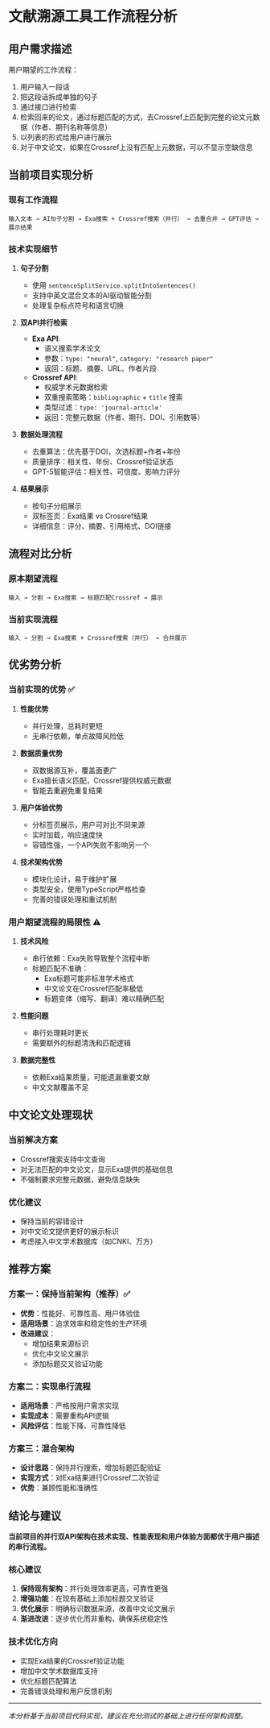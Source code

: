 # 文献溯源工具工作流程分析

## 用户需求描述

用户期望的工作流程：

1. 用户输入一段话
2. 把这段话拆成单独的句子
3. 通过接口进行检索
4. 检索回来的论文，通过标题匹配的方式，去Crossref上匹配到完整的论文元数据（作者、期刊名称等信息）
5. 以列表的形式给用户进行展示
6. 对于中文论文，如果在Crossref上没有匹配上元数据，可以不显示空缺信息

## 当前项目实现分析

### 现有工作流程

```
输入文本 → AI句子分割 → Exa搜索 + Crossref搜索（并行） → 去重合并 → GPT评估 → 展示结果
```

### 技术实现细节

1. **句子分割**

   - 使用 `sentenceSplitService.splitIntoSentences()`
   - 支持中英文混合文本的AI驱动智能分割
   - 处理复杂标点符号和语言切换
2. **双API并行检索**

   - **Exa API**:
     - 语义搜索学术论文
     - 参数：`type: "neural"`, `category: "research paper"`
     - 返回：标题、摘要、URL、作者片段
   - **Crossref API**:
     - 权威学术元数据检索
     - 双重搜索策略：`bibliographic` + `title` 搜索
     - 类型过滤：`type: 'journal-article'`
     - 返回：完整元数据（作者、期刊、DOI、引用数等）
3. **数据处理流程**

   - 去重算法：优先基于DOI，次选标题+作者+年份
   - 质量排序：相关性、年份、Crossref验证状态
   - GPT-5智能评估：相关性、可信度、影响力评分
4. **结果展示**

   - 按句子分组展示
   - 双标签页：Exa结果 vs Crossref结果
   - 详细信息：评分、摘要、引用格式、DOI链接

## 流程对比分析

### 原本期望流程

```
输入 → 分割 → Exa搜索 → 标题匹配Crossref → 展示
```

### 当前实现流程

```
输入 → 分割 → Exa搜索 + Crossref搜索（并行） → 合并展示
```

## 优劣势分析

### 当前实现的优势 ✅

1. **性能优势**

   - 并行处理，总耗时更短
   - 无串行依赖，单点故障风险低
2. **数据质量优势**

   - 双数据源互补，覆盖面更广
   - Exa擅长语义匹配，Crossref提供权威元数据
   - 智能去重避免重复结果
3. **用户体验优势**

   - 分标签页展示，用户可对比不同来源
   - 实时加载，响应速度快
   - 容错性强，一个API失败不影响另一个
4. **技术架构优势**

   - 模块化设计，易于维护扩展
   - 类型安全，使用TypeScript严格检查
   - 完善的错误处理和重试机制

### 用户期望流程的局限性 ⚠️

1. **技术风险**

   - 串行依赖：Exa失败导致整个流程中断
   - 标题匹配不准确：
     - Exa标题可能非标准学术格式
     - 中文论文在Crossref匹配率极低
     - 标题变体（缩写、翻译）难以精确匹配
2. **性能问题**

   - 串行处理耗时更长
   - 需要额外的标题清洗和匹配逻辑
3. **数据完整性**

   - 依赖Exa结果质量，可能遗漏重要文献
   - 中文文献覆盖不足

## 中文论文处理现状

### 当前解决方案

- Crossref搜索支持中文查询
- 对无法匹配的中文论文，显示Exa提供的基础信息
- 不强制要求完整元数据，避免信息缺失

### 优化建议

- 保持当前的容错设计
- 对中文论文提供更好的展示标识
- 考虑接入中文学术数据库（如CNKI、万方）

## 推荐方案

### 方案一：保持当前架构（推荐）✅

- **优势**：性能好、可靠性高、用户体验佳
- **适用场景**：追求效率和稳定性的生产环境
- **改进建议**：
  - 增加结果来源标识
  - 优化中文论文展示
  - 添加标题交叉验证功能

### 方案二：实现串行流程

- **适用场景**：严格按用户需求实现
- **实现成本**：需要重构API逻辑
- **风险评估**：性能下降、可靠性降低

### 方案三：混合架构

- **设计思路**：保持并行搜索，增加标题匹配验证
- **实现方式**：对Exa结果进行Crossref二次验证
- **优势**：兼顾性能和准确性

## 结论与建议

**当前项目的并行双API架构在技术实现、性能表现和用户体验方面都优于用户描述的串行流程。**

### 核心建议

1. **保持现有架构**：并行处理效率更高，可靠性更强
2. **增强功能**：在现有基础上添加标题交叉验证
3. **优化展示**：明确标识数据来源，改善中文论文展示
4. **渐进改进**：逐步优化而非重构，确保系统稳定性

### 技术优化方向

- 实现Exa结果的Crossref验证功能
- 增加中文学术数据库支持
- 优化标题匹配算法
- 完善错误处理和用户反馈机制

---

*本分析基于当前项目代码实现，建议在充分测试的基础上进行任何架构调整。*
